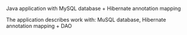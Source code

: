 Java application with MySQL database + Hibernate annotation mapping

The application describes work with: MuSQL database, Hibernate annotation mapping + DAO

